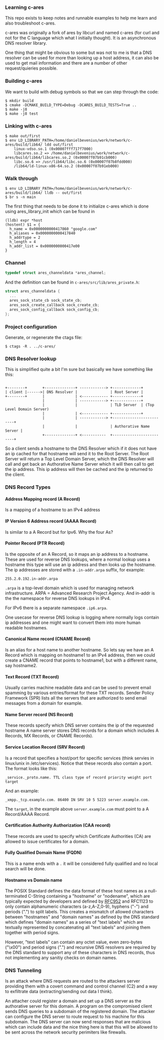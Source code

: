 ### Learning c-ares 
This repo exists to keep notes and runnable examples to help me learn and also
troubleshoot c-ares.

c-ares was originally a fork of ares by libcurl and named c-ares (for curl and
not for the C language which what I initially thought). It is an asynchronous
DNS resolver library.

One thing that might be obvious to some but was not to me is that a DNS resolver
can be used for more than looking up a host address, it can also be used to
get mail information and there are a number of other request/quieries possible.

### Building c-ares
We want to build with debug symbols so that we can step through the code:
```console
$ mkdir build
$ cmake -DCMAKE_BUILD_TYPE=Debug -DCARES_BUILD_TESTS=True ..
$ make -j8
$ make -j8 test
```

### Linking with c-ares
```console
$ make out/first
$ env LD_LIBRARY_PATH=/home/danielbevenius/work/network/c-ares/build/lib64/ ldd out/first
	linux-vdso.so.1 (0x00007fff717f7000)
	libcares.so.2 => /home/danielbevenius/work/network/c-ares/build/lib64/libcares.so.2 (0x00007f07b91cb000)
	libc.so.6 => /usr/lib64/libc.so.6 (0x00007f07b8fdd000)
	/lib64/ld-linux-x86-64.so.2 (0x00007f07b91eb000)
```

### Walk through
```console
$ env LD_LIBRARY_PATH=/home/danielbevenius/work/network/c-ares/build/lib64/ lldb -- out/first
$ br s -n main
```
The first thing that needs to be done it to initialize c-ares which is done
using ares_library_init which can be found in 

```console
(lldb) expr *host
(hostent) $1 = {
  h_name = 0x0000000000417860 "google.com"
  h_aliases = 0x0000000000417840
  h_addrtype = 2
  h_length = 4
  h_addr_list = 0x0000000000417e00
}
```

### Channel
```c
typedef struct ares_channeldata *ares_channel;
```
And the definition can be found in `c-ares/src/lib/ares_private.h`:
```c
struct ares_channeldata {
  ...
  ares_sock_state_cb sock_state_cb;
  ares_sock_create_callback sock_create_cb;
  ares_sock_config_callback sock_config_cb;
};
```

### Project configuration
Generate, or regenerate the ctags file:
```console
$ ctags -R . ../c-ares/
```

### DNS Resolver lookup
This is simplified quite a bit I'm sure but basically we have something like
this:
```

+--------+       +--------------+ ------------> +-------------+
| client |------>| DNS Resolver |               | Root Server |
+--------+       |              | <------------ +-------------+
                 |              | ------------> +-------------+
                 |              |               | TLD Server  | (Top Level Domain Server)
                 |              | <------------ +-------------+
                 |              | ------------> +-------------------------+
                 |              |               | Authorative Name Server |
                 +--------------+ <-----------  +-------------------------+
``` 
So a client sends a hostname to the DNS Resolver which if it does not have an
ip cached for that hostname will send it to the Root Server. The Root Server
will return a Top Level Domain Server, which the DNS Resolver will call and
get back an Authorative Name Server which it will then call to get the ip
address. This ip address will then be cached and the ip returned to the client.

### DNS Record Types

#### Address Mapping record (A Record)
Is a mapping of a hostname to an IPv4 address

#### IP Version 6 Address record (AAAA Record)
Is similar to a A Record but for Ipv6.
Why the four As? 

#### Pointer Record (PTR Record)
Is the opposite of an A Record, so it maps an ip address to a hostname.
These are used for reverse DNS lookups, where a normal lookup uses a hostname
this type will use an ip address and then looks up the hostname.
The ip addresses are stored with a `.in-addr.arpa` suffix, for example:
```
255.2.0.192.in-addr.arpa
```
`.arpa` is a top-level domain which is used for managing network infrastructure.
ARPA = Advanced Research Project Agency.
And in-addr is the the namespace for reverse DNS lookups in IPv4.

For IPv6 there is a separate namespace `.ip6.arpa`.

One usecase for reverse DNS lookup is logging where normally logs contain ip
addresses and one might want to convert them into more human readable hostnames.

#### Canonical Name record (CNAME Record)
Is an alias for a host name to another hostname. So lets say we have an A Record
which is mapping on hostname1 to an IPv4 address, then we could create a CNAME
record that points to hostname1, but with a different name, say hostname2.

#### Text Record (TXT Record)
Usually carries machine readable data and can be used to prevent email spamming
by various entries/format for these TXT records. Sender Policy Framework (SPR)
lists all the servers that are authorized to send email messages from a domain
for example.

#### Name Server record (NS Record)
These records specify which DNS server contains the ip of the requested hostname
A name server stores DNS records for a domain which includes A Records, MX
Records, or CNAME Records).

#### Service Location Record (SRV Record)
Is a record that specifies a host/port for specific services (think servies in
linux/unix in /etc/services). Notice that these records also contain a port.
The format looks like this:
```text
_service._proto.name. TTL class type of record priority weight port target
```
And an example:
```
_xmpp._tcp.example.com. 86400 IN SRV 10 5 5223 server.example.com.
```
The `target`, in the example above `server.example.com` must point to a A
Record/AAAA Record.

#### Certification Authority Authorization (CAA record)
These records are used to specify which Certificate Authorities (CA) are allowed
to issue certificates for a domain.


#### Fully Qualified Domain Name (FQDN)
This is a name ends with a `.` it will be considered fully qualified and no
local search will be done.

#### Hostname vs Domain name
The POSIX Standard defines the data format of these host names as a
null-terminated C-String containing a "hostname" or "nodename", which are
typically expected by developers and defined by [RFC952](https://datatracker.ietf.org/doc/html/rfc952)
and RFC1123 to only contain alphanumeric characters (a-z,A-Z,0-9), hyphens ("-")
and periods (".") to split labels. This creates a mismatch of allowed characters
between "hostnames" and "domain names" as defined by the DNS standard which
defines "domain names" as a series of "text labels" which are textually
represented by concatenating all "text labels" and joining them together with
period signs.

However, "text labels" can contain any octet value, even zero-bytes ("\x00") and
period signs (".") and recursive DNS resolvers are required by the DNS standard
to support any of these characters in DNS records, thus not implementing any
sanitiy checks on domain names.


### DNS Tunneling
Is an attack where DNS requests are routed to the attackers server providing
them with a covert command and control channel (C2) and a way to exfiltrate
data (extracting/sending out data I think).

An attacher could register a domain and set up a DNS server as the authorative
server for this domain. A program on the compromised client sends DNS queries
to a subdomain of the registered domain. The attacker can configure the DNS
server to route request to his machine for this subdomain.
The DNS server can now send responses that are malicious which can include data
and the nice thing here is that this will be allowed to be sent across the
network security perimiters like
firewalls.



